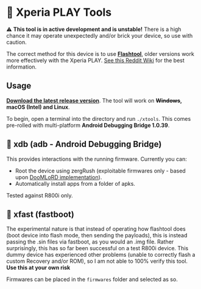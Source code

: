 # 📲 Xperia PLAY Tools
⚠️ **This tool is in active development and is unstable!** There is a high chance it may operate unexpectedly and/or brick your device, so use with caution.

The correct method for this device is to use **[Flashtool](https://github.com/Androxyde/Flashtool)**, older versions work more effectively with the Xperia PLAY.
[See this Reddit Wiki](https://www.reddit.com/r/xperiaplay/wiki/index#wiki_flashtool) for the best information.

## Usage
**[Download the latest release version](https://github.com/soup-bowl/XperiaPlay-Tools/releases/latest)**. The tool will work on **~~Windows~~, macOS (Intel) and Linux**.

To begin, open a terminal into the directory and run `./xtools`. This comes pre-rolled with multi-platform **Android Debugging Bridge 1.0.39**.

## 🤖 xdb (adb - Android Debugging Bridge)
This provides interactions with the running firmware. Currently you can:
* Root the device using zergRush (exploitable firmwares only - based upon [DooMLoRD implementation](https://forum.xda-developers.com/t/04-jan-rooting-unrooting-doomlords-easy-rooting-toolkit-v4-0-zergrush-exploit.1321582/)).
* Automatically install apps from a folder of apks.

Tested against R800i only.

## 🐞 xfast (fastboot)
The experimental nature is that instead of operating how flashtool does (boot device into flash mode, then sending the payloads), this is instead passing the .sin files via fastboot, as you would an .img file. Rather surprisingly, this has so far been successful on a test R800i device. This dummy device has experienced other problems (unable to correctly flash a custom Recovery and/or ROM), so I am not able to 100% verify this tool. **Use this at your own risk**

Firmwares can be placed in the `firmwares` folder and selected as so.

[adb-win]: https://dl.google.com/android/repository/platform-tools_r26.0.1-windows.zip
[adb-mac]: https://dl.google.com/android/repository/platform-tools_r26.0.1-darwin.zip
[adb-lnx]: https://dl.google.com/android/repository/platform-tools_r26.0.1-linux.zip
